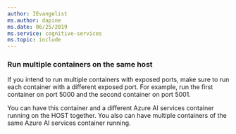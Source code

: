 ```yaml
---
author: IEvangelist
ms.author: dapine
ms.date: 06/25/2019
ms.service: cognitive-services
ms.topic: include
---
```


### Run multiple containers on the same host

If you intend to run multiple containers with exposed ports, make sure to run each container with a different exposed port. For example, run the first container on port 5000 and the second container on port 5001.

You can have this container and a different Azure AI services container running on the HOST together. You also can have multiple containers of the same Azure AI services container running.
